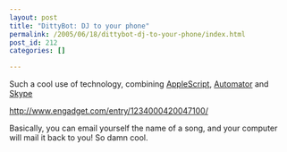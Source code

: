 ```yaml
---
layout: post
title: "DittyBot: DJ to your phone"
permalink: /2005/06/18/dittybot-dj-to-your-phone/index.html
post_id: 212
categories: []

---
```


 Such a cool use of technology, combining <a href="http://www.apple.com/macosx/features/applescript/">AppleScript</a>, <a href="http://www.apple.com/macosx/features/automator/">Automator</a> and <a href="http://www.skype.com">Skype</a>




http://www.engadget.com/entry/1234000420047100/




Basically, you can email yourself the name of a song, and your computer will mail it back to you! So damn cool.

